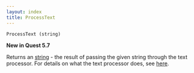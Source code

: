 ```yaml
---
layout: index
title: ProcessText
---
```


    ProcessText (string)

**New in Quest 5.7**    

Returns an [string](../types/string.html) - the result of passing the given string through the text processor. For details on what the text processor does, see [here](../text_processor.html).